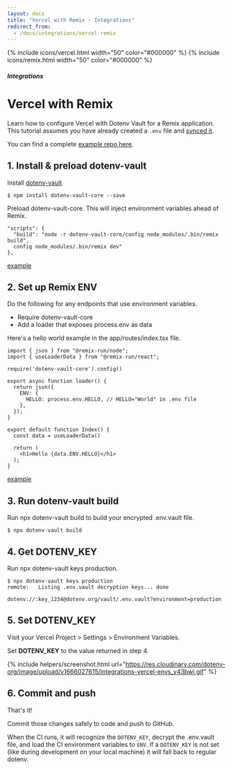 ```yaml
---
layout: docs
title: "Vercel with Remix - Integrations"
redirect_from:
  - /docs/integrations/vercel-remix
---
```


{% include icons/vercel.html width="50" color="#000000" %}
{% include icons/remix.html width="50" color="#000000" %}

##### Integrations

# Vercel with Remix

Learn how to configure Vercel with Dotenv Vault for a Remix application. This tutorial assumes you have already created a `.env` file and [synced it](/docs/tutorials/sync).

You can find a complete [example repo here](https://github.com/dotenv-org/integration-example-vercel-remix).

## 1. Install & preload dotenv-vault

Install [dotenv-vault](https://github.com/dotenv-org/dotenv-vault)

```
$ npm install dotenv-vault-core --save
```

Preload dotenv-vault-core. This will inject environment variables ahead of Remix.

```
"scripts": {
  "build": "node -r dotenv-vault-core/config node_modules/.bin/remix build",
  config node_modules/.bin/remix dev"
},
```
[example](https://github.com/dotenv-org/integration-example-vercel-remix/blob/master/package.json)

## 2. Set up Remix ENV

Do the following for any endpoints that use environment variables.

* Require dotenv-vault-core
* Add a loader that exposes process.env as data

Here's a hello world example in the app/routes/index.tsx file.

```
import { json } from "@remix-run/node";
import { useLoaderData } from "@remix-run/react";

require('dotenv-vault-core').config()

export async function loader() {
  return json({
    ENV: {
      HELLO: process.env.HELLO, // HELLO="World" in .env file
    },
  });
}

export default function Index() {
  const data = useLoaderData()

  return (
    <h1>Hello {data.ENV.HELLO}</h1>
  );
}
```
[example](https://github.com/dotenv-org/integration-example-vercel-remix/blob/master/app/routes/index.tsx)

## 3. Run dotenv-vault build

Run npx dotenv-vault build to build your encrypted .env.vault file.

```
$ npx dotenv-vault build
```

## 4. Get DOTENV_KEY

Run npx dotenv-vault keys production.

```
$ npx dotenv-vault keys production
remote:   Listing .env.vault decryption keys... done

dotenv://:key_1234@dotenv.org/vault/.env.vault?environment=production
```

## 5. Set DOTENV_KEY

Visit your Vercel Project > Settings > Environment Variables.

Set **DOTENV_KEY** to the value returned in step 4.

{% include helpers/screenshot.html url="https://res.cloudinary.com/dotenv-org/image/upload/v1666027615/integrations-vercel-envs_y43bwi.gif" %}

## 6. Commit and push

That's it!

Commit those changes safely to code and push to GitHub.

When the CI runs, it will recognize the `DOTENV_KEY`, decrypt the .env.vault file, and load the CI environment variables to `ENV`. If a `DOTENV_KEY` is not set (like during development on your local machine) it will fall back to regular dotenv.
